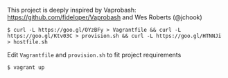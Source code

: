 This project is deeply inspired by Vaprobash: https://github.com/fideloper/Vaprobash
and Wes Roberts (@jchook)

	$ curl -L https://goo.gl/OYzBFy > Vagrantfile && curl -L https://goo.gl/Ktv03C > provision.sh && curl -L https://goo.gl/HTNNJi > hostfile.sh
	
Edit `Vagrantfile` and `provision.sh` to fit project requirements

	$ vagrant up
